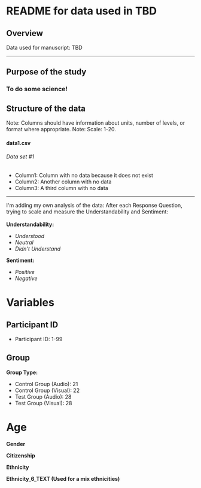# README for data used in TBD

## Overview 
Data used for manuscript: TBD 

***

## Purpose of the study 
### To do some science! 


## Structure of the data
Note: Columns should have information about units, number of levels, or format where appropriate.
Note: Scale: 1-20. 
#### data1.csv
###### Data set #1
* Column1: Column with no data because it does not exist
* Column2: Another column with no data
* Column3: A third column with no data

***

I'm adding my own analysis of the data: 
After each Response Question, trying to scale and measure the Understandability and Sentiment:
<br><br>
**Understandability:**
* _Understood_
* _Neutral_
* _Didn't Understand_

**Sentiment:**
* _Positive_ 
* _Negative_

# **Variables**

## **Participant ID**
* Participant ID: 1-99

## **Group**

**Group Type:**
* Control Group (Audio): 21
* Control Group (Visual): 22
* Test Group (Audio): 28
* Test Group (Visual): 28

# **Age**

**Gender**

**Citizenship**

**Ethnicity** 

**Ethnicity_6_TEXT (Used for a mix ethnicities)**

